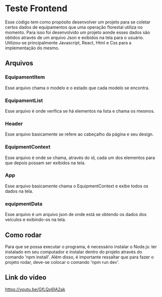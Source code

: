 # Teste Frontend

Esse código tem como propósito desenvolver um projeto para se coletar certos dados de equipamentos que uma operação florestal utiliza no momento. Para isso foi desenvolvido um projeto aonde esses dados são obtidos através de um arquivo Json e exibidos na tela para o usuário. Utilizou-se principalmente Javascript, React, Html e Css para a implementação do mesmo.

## Arquivos
### EquipamentItem

Esse arquivo chama o modelo e o estado que cada modelo se encontra.

### EquipamentList

Esse arquivo é onde verifica se há elementos na lista e chama os mesmos.

### Header

Esse arquivo basicamente se refere ao cabeçalho da página e seu design.

### EquipmentContext

Esse arquivo é onde se chama, através do id, cada um dos elementos para que depois possam ser exibidos na tela.

### App

Esse arquivo basicamente chama o EquipmentContext e exibe todos os dados na tela.

### equipmentData

Esse arquivo é um arquivo json de onde está se obtendo os dados dos veículos e exibindo-os na tela.

## Como rodar

Para que se possa executar o programa, é necessário instalar o Node.js: ter instalado em seu computador e instalar dentro do projeto através do comando 'npm install'. Além disso, é importante ressaltar que para fazer o projeto rodar, deve-se colocar o comando 'npm run dev'.


## Link do vídeo

https://youtu.be/GfLQx6IA2ak
